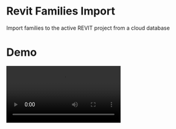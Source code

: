 # Revit Families Import
 Import families to the active REVIT project from a cloud database

# Demo
![Demo](https://raw.githubusercontent.com/bakigervalla/Revit-Families-Import/blob/master/Revon.UI/Resources/Revon.mov)

